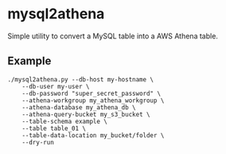 # mysql2athena

Simple utility to convert a MySQL table into a AWS Athena table.

## Example

```console
./mysql2athena.py --db-host my-hostname \
    --db-user my-user \
    --db-password "super_secret_password" \
    --athena-workgroup my_athena_workgroup \
    --athena-database my_athena_db \
    --athena-query-bucket my_s3_bucket \
    --table-schema example \
    --table table_01 \
    --table-data-location my_bucket/folder \
    --dry-run
```
